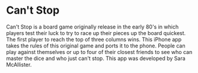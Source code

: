 # Can't Stop

Can't Stop is a board game originally release in the early 80's in which players test their luck to try to race up their pieces up the board quickest. The first player to reach the top of three columns wins. This iPhone app takes the rules of this original game and ports it to the phone. People can play against themselves or up to four of their closest friends to see who can master the dice and who just can't stop. This app was developed by Sara McAllister.

